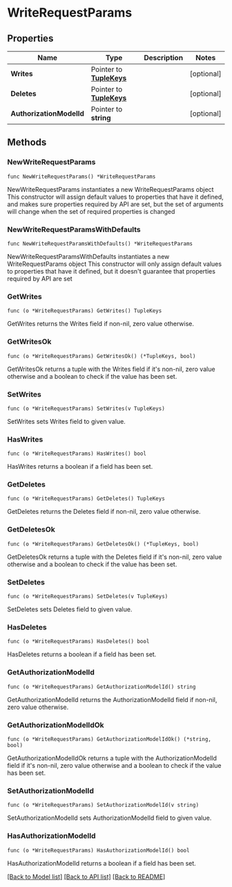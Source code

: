 # WriteRequestParams

## Properties

Name | Type | Description | Notes
------------ | ------------- | ------------- | -------------
**Writes** | Pointer to [**TupleKeys**](TupleKeys.md) |  | [optional] 
**Deletes** | Pointer to [**TupleKeys**](TupleKeys.md) |  | [optional] 
**AuthorizationModelId** | Pointer to **string** |  | [optional] 

## Methods

### NewWriteRequestParams

`func NewWriteRequestParams() *WriteRequestParams`

NewWriteRequestParams instantiates a new WriteRequestParams object
This constructor will assign default values to properties that have it defined,
and makes sure properties required by API are set, but the set of arguments
will change when the set of required properties is changed

### NewWriteRequestParamsWithDefaults

`func NewWriteRequestParamsWithDefaults() *WriteRequestParams`

NewWriteRequestParamsWithDefaults instantiates a new WriteRequestParams object
This constructor will only assign default values to properties that have it defined,
but it doesn't guarantee that properties required by API are set

### GetWrites

`func (o *WriteRequestParams) GetWrites() TupleKeys`

GetWrites returns the Writes field if non-nil, zero value otherwise.

### GetWritesOk

`func (o *WriteRequestParams) GetWritesOk() (*TupleKeys, bool)`

GetWritesOk returns a tuple with the Writes field if it's non-nil, zero value otherwise
and a boolean to check if the value has been set.

### SetWrites

`func (o *WriteRequestParams) SetWrites(v TupleKeys)`

SetWrites sets Writes field to given value.

### HasWrites

`func (o *WriteRequestParams) HasWrites() bool`

HasWrites returns a boolean if a field has been set.

### GetDeletes

`func (o *WriteRequestParams) GetDeletes() TupleKeys`

GetDeletes returns the Deletes field if non-nil, zero value otherwise.

### GetDeletesOk

`func (o *WriteRequestParams) GetDeletesOk() (*TupleKeys, bool)`

GetDeletesOk returns a tuple with the Deletes field if it's non-nil, zero value otherwise
and a boolean to check if the value has been set.

### SetDeletes

`func (o *WriteRequestParams) SetDeletes(v TupleKeys)`

SetDeletes sets Deletes field to given value.

### HasDeletes

`func (o *WriteRequestParams) HasDeletes() bool`

HasDeletes returns a boolean if a field has been set.

### GetAuthorizationModelId

`func (o *WriteRequestParams) GetAuthorizationModelId() string`

GetAuthorizationModelId returns the AuthorizationModelId field if non-nil, zero value otherwise.

### GetAuthorizationModelIdOk

`func (o *WriteRequestParams) GetAuthorizationModelIdOk() (*string, bool)`

GetAuthorizationModelIdOk returns a tuple with the AuthorizationModelId field if it's non-nil, zero value otherwise
and a boolean to check if the value has been set.

### SetAuthorizationModelId

`func (o *WriteRequestParams) SetAuthorizationModelId(v string)`

SetAuthorizationModelId sets AuthorizationModelId field to given value.

### HasAuthorizationModelId

`func (o *WriteRequestParams) HasAuthorizationModelId() bool`

HasAuthorizationModelId returns a boolean if a field has been set.


[[Back to Model list]](../README.md#documentation-for-models) [[Back to API list]](../README.md#documentation-for-api-endpoints) [[Back to README]](../README.md)


